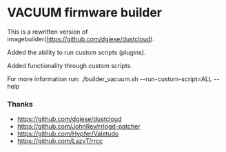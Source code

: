 # VACUUM firmware builder

This is a rewritten version of imagebuilder(https://github.com/dgiese/dustcloud).

Added the ability to run custom scripts (plugins).

Added functionality through custom scripts.

For more information run:
./builder_vacuum.sh --run-custom-script=ALL --help


### Thanks
* https://github.com/dgiese/dustcloud
* https://github.com/JohnRev/rrlogd-patcher
* https://github.com/Hypfer/Valetudo
* https://github.com/LazyT/rrcc
